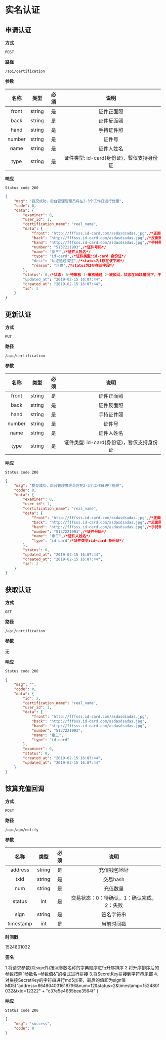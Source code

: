 # 实名认证

## 申请认证

**方式**

`POST`

**路径**

`/api/certification`

**参数**

|  名称   |  类型  | 必须 |  说明  |
| :-----: | :----: | :--: | :----: |
| front | string |  是  |  证件正面照  |
| back | string |  是  | 证件反面照 |
| hand | string |  是  |  手持证件照  |
| number | string |  是  | 证件号 |
| name | string |  是  | 证件人姓名 |
| type | string |  是  | 证件类型: id-card(身份证)，暂仅支持身份证 |

**响应**

`Status code 200`

```json
{
    "msg": "提交成功，后台管理管理员将在2-3个工作日进行处理",
    "code": 0,
    "data": {
        "examiner": 0,
        "user_id": 1,
        "certification_name": "real_name",
        "data": {
            "front": "http://fffsss.id-card.com/asdasdsadas.jpg",/*正面照*/
            "back": "http://fffsss.id-card.com/asdasdsadas.jpg",/*反面照*/
            "hand": "http://fffsss.id-card.com/asdasdsadas.jpg",/*手持照*/
            "number": "5137221993",/*证件号码*/
            "name": "章三",/*证件人姓名*/
            "type": "id-card",/*证件类型:id-card 身份证*/
            "desc": "认证通过描述",/*status为1存在该字段*/
            "reason": "正确",/*status为2存在该字段*/
        },
        "status": 0,/*状态: 0-待审核 1-审核通过 2-被驳回，状态在0或1情况下，不能进行更改*/
        "updated_at": "2019-02-15 16:07:44",
        "created_at": "2019-02-15 16:07:44",
        "id": 2
    }
}
```

## 更新认证

**方式**

`PUT`

**路径**

`/api/certification`

**参数**

|  名称   |  类型  | 必须 |  说明  |
| :-----: | :----: | :--: | :----: |
| front | string |  是  |  证件正面照  |
| back | string |  是  | 证件反面照 |
| hand | string |  是  |  手持证件照  |
| number | string |  是  | 证件号 |
| name | string |  是  | 证件人姓名 |
| type | string |  是  | 证件类型: id-card(身份证)，暂仅支持身份证 |

**响应**

`Status code 200`

```json
{
    "msg": "提交成功，后台管理管理员将在2-3个工作日进行处理",
    "code": 0,
    "data": {
        "examiner": 0,
        "user_id": 1,
        "certification_name": "real_name",
        "data": {
            "front": "http://fffsss.id-card.com/asdasdsadas.jpg",/*正面照*/
            "back": "http://fffsss.id-card.com/asdasdsadas.jpg",/*反面照*/
            "hand": "http://fffsss.id-card.com/asdasdsadas.jpg",/*手持照*/
            "number": "5137221993",/*证件号码*/
            "name": "章三",/*证件人姓名*/
            "type": "id-card"/*证件类型:id-card 身份证*/
        },
        "status": 0,
        "updated_at": "2019-02-15 16:07:44",
        "created_at": "2019-02-15 16:07:44",
        "id": 2
    }
}
```

## 获取认证

**方式**

`GET`

**路径**

`/api/certification`

**参数**

无

**响应**

`Status code 200`

```json
{
    "msg": "",
    "code": 0,
    "data": {
        "id": 2,
        "certification_name": "real_name",
        "user_id": 1,
        "data": {
            "front": "http://fffsss.id-card.com/asdasdsadas.jpg",
            "back": "http://fffsss.id-card.com/asdasdsadas.jpg",
            "hand": "http://fffsss.id-card.com/asdasdsadas.jpg",
            "number": "5137221993",
            "name": "章三",
            "type": "id-card"
        },
        "examiner": 0,
        "status": 0,
        "created_at": "2019-02-15 16:07:44",
        "updated_at": "2019-02-15 16:07:44"
    }
}
```
## 铉算充值回调

**方式**

`POST`

**路径**

`/api/agm/notify`

**参数**

|  名称   |  类型  | 必须 |  说明  |
| :-----: | :----: | :--: | :----: |
| address | string |  是  |  充值钱包地址  |
| txid | string |  是  | 交易hash |
| num | string |  是  |  充值数量  |
| status | int |  是  | 交易状态：0：待确认，1：确认完成，2：失败 |
| sign | string |  是  | 签名字符串 |
| timestamp | int |  是  | 当前时间戳 |

**时间戳**

1524801032

**签名**

1.将请求参数(除sign外)按照参数名称的字典顺序进⾏升序排序
2.将升序排序后的参数按照“参数名=参数值&”的格式进行拼接
3.将SecretKey拼接到字符串尾部
4.对拼接SecretKey的字符串进行md5加密，最后的值即为sign值
MD5("address=864804031618796&num=12&status=2&timestamp=1524801032&txid=12322"  + "c37e5e4685bee3564f" )

**响应**

`Status code 200`

```json
{
    "msg": "success",
    "code": 0
}
```
